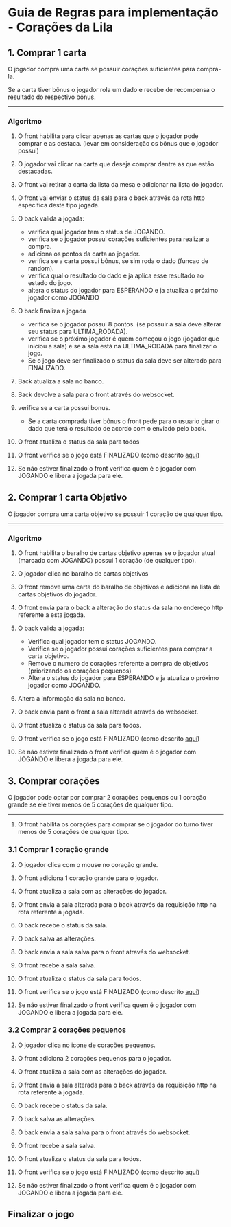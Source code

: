 # Guia de Regras para implementação - Corações da Lila

## 1. Comprar 1 carta
O jogador compra uma carta se possuir corações suficientes para comprá-la.

   Se a carta tiver bônus o jogador rola um dado e recebe de recompensa o resultado do respectivo bônus.

---

### Algoritmo

1. O front habilita para clicar apenas as cartas que o jogador pode comprar e as destaca.
    (levar em consideração os bônus que o jogador possui)

2. O jogador vai clicar na carta que deseja comprar dentre as que estão destacadas.

3. O front vai retirar a carta da lista da mesa e adicionar na lista do jogador.

4. O front vai enviar o status da sala para o back através da rota http específica deste tipo jogada.

5. O back valida a jogada:

    - verifica qual jogador tem o status de JOGANDO.
    - verifica se o jogador possui corações suficientes para realizar a compra.
    - adiciona os pontos da carta ao jogador.
    - verifica se a carta possui bônus, se sim roda o dado (funcao de random).
    - verifica qual o resultado do dado e ja aplica esse resultado ao estado do jogo.
    - altera o status do jogador para ESPERANDO e ja atualiza o próximo jogador como JOGANDO
        
6. O back finaliza a jogada

    - verifica se o jogador possui 8 pontos. (se possuir a sala deve alterar seu status para ULTIMA_RODADA).
    - verifica se o próximo jogador é quem começou o jogo (jogador que iniciou a sala) e se a sala está na ULTIMA_RODADA para finalizar o jogo.
    - Se o jogo deve ser finalizado o status da sala deve ser alterado para FINALIZADO.
    
7. Back atualiza a sala no banco.

8. Back devolve a sala para o front através do websocket.
   
9. verifica se a carta possui bonus.
    - Se a carta comprada tiver bônus o front pede para o usuario girar o dado que terá o resultado de acordo com o enviado pelo back.

10. O front atualiza o status da sala para todos
11. O front verifica se o jogo está FINALIZADO (como descrito [aqui](#finalizar-o-jogo))
12. Se não estiver finalizado o front verifica quem é o jogador com JOGANDO e libera a jogada para ele.

## 2. Comprar 1 carta Objetivo
O jogador compra uma carta objetivo se possuir 1 coração de qualquer tipo.

- - -
### Algoritmo
1. O front habilita o baralho de cartas objetivo apenas se o jogador atual (marcado com JOGANDO) possui 1 coração (de qualquer tipo).

2. O jogador clica no baralho de cartas objetivos

3. O front remove uma carta do baralho de objetivos e adiciona na lista de cartas objetivos do jogador.

4. O front envia para o back a alteração do status da sala no endereço http referente a esta jogada.

5. O back valida a jogada:
    - Verifica qual jogador tem o status JOGANDO.
    - Verifica se o jogador possui corações suficientes para comprar a carta objetivo.
    - Remove o numero de corações referente a compra de objetivos (priorizando os corações pequenos)
    - Altera o status do jogador para ESPERANDO e ja atualiza o próximo jogador como JOGANDO.

6. Altera a informação da sala no banco.

7. O back envia para o front a sala alterada através do websocket.

8. O front atualiza o status da sala para todos.

9. O front verifica se o jogo está FINALIZADO (como descrito [aqui](#finalizar-o-jogo))

10. Se não estiver finalizado o front verifica quem é o jogador com JOGANDO e libera a jogada para ele.


## 3. Comprar corações
O jogador pode optar por comprar 2 corações pequenos ou 1 coração grande se ele tiver menos de 5 corações de qualquer tipo.

---

1. O front habilita os corações para comprar se o jogador do turno tiver menos de 5 corações de qualquer tipo.

### 3.1 Comprar 1 coração grande
2. O jogador clica com o mouse no coração grande.

3. O front adiciona 1 coração grande para o jogador.

4. O front atualiza a sala com as alterações do jogador.

5. O front envia a sala alterada para o back através da requisição http na rota referente à jogada.

6. O back recebe o status da sala.

7. O back salva as alterações.

8. O back envia a sala salva para o front através do websocket.

9. O front recebe a sala salva.

10. O front atualiza o status da sala para todos.

11. O front verifica se o jogo está FINALIZADO (como descrito [aqui](#finalizar-o-jogo))

12. Se não estiver finalizado o front verifica quem é o jogador com JOGANDO e libera a jogada para ele.



### 3.2 Comprar 2 corações pequenos
2. O jogador clica no icone de corações pequenos.

3. O front adiciona 2 corações pequenos para o jogador.

4. O front atualiza a sala com as alterações do jogador.

5. O front envia a sala alterada para o back através da requisição http na rota referente à jogada.

6. O back recebe o status da sala.

7. O back salva as alterações.

8. O back envia a sala salva para o front através do websocket.

9. O front recebe a sala salva.

10. O front atualiza o status da sala para todos.

11. O front verifica se o jogo está FINALIZADO (como descrito [aqui](#finalizar-o-jogo))

12. Se não estiver finalizado o front verifica quem é o jogador com JOGANDO e libera a jogada para ele.

## Finalizar o jogo